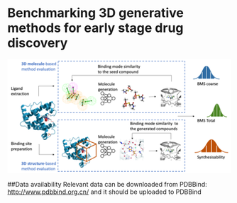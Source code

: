 # Benchmarking 3D generative methods for early stage drug discovery

![alt text](Images/Pipeline.png)

##Data availability
Relevant data can be downloaded from PDBBind: http://www.pdbbind.org.cn/ and it should be uploaded to PDBBind
